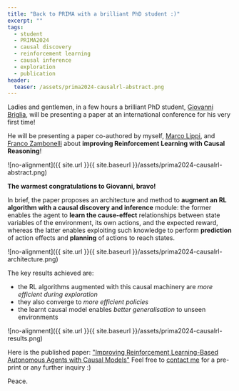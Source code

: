 ```yaml
---
title: "Back to PRIMA with a brilliant PhD student :)"
excerpt: ""
tags:
  - student
  - PRIMA2024
  - causal discovery
  - reinforcement learning
  - causal inference
  - exploration
  - publication
header:
  teaser: /assets/prima2024-causalrl-abstract.png
---
```


Ladies and gentlemen, in a few hours a brilliant PhD student, [Giovanni Briglia](https://giovannibriglia.github.io/), will be presenting a paper at an international conference for his very first time! 

He will be presenting a paper co-authored by myself, [Marco Lippi](https://ai.dinfo.unifi.it/people/lippi/), and [Franco Zambonelli](http://www.agentgroup.unimore.it/Zambonelli) about **improving Reinforcement Learning with Causal Reasoning**!

![no-alignment]({{ site.url }}{{ site.baseurl }}/assets/prima2024-causalrl-abstract.png)

**The warmest congratulations to Giovanni, bravo!**

In brief, the paper proposes an architecture and method to **augment an RL algorithm with a causal discovery and inference** module: 
the former enables the agent to **learn the cause-effect** relationships between state variables of the environment, its own actions, and the expected reward, 
whereas the latter enables exploiting such knowledge to perform **prediction** of action effects and **planning** of actions to reach states. 

![no-alignment]({{ site.url }}{{ site.baseurl }}/assets/prima2024-causalrl-architecture.png)

The key results achieved are:
  - the RL algorithms augmented with this causal machinery are *more efficient during exploration*
  - they also converge to *more efficient policies*
  - the learnt causal model enables *better generalisation* to unseen environments

![no-alignment]({{ site.url }}{{ site.baseurl }}/assets/prima2024-causalrl-results.png)

Here is the published paper: ["Improving Reinforcement Learning-Based Autonomous Agents with Causal Models"](https://link.springer.com/chapter/10.1007/978-3-031-77367-9_20)
Feel free to [contact me](mailto:stefano.mariani@unimore.it) for a pre-print or any further inquiry :)

Peace.
